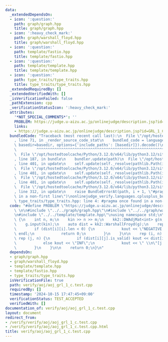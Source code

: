 ```yaml
---
data:
  _extendedDependsOn:
  - icon: ':question:'
    path: graph/graph.hpp
    title: graph/graph.hpp
  - icon: ':heavy_check_mark:'
    path: graph/warshall_floyd.hpp
    title: graph/warshall_floyd.hpp
  - icon: ':question:'
    path: template/fastio.hpp
    title: template/fastio.hpp
  - icon: ':question:'
    path: template/template.hpp
    title: template/template.hpp
  - icon: ':question:'
    path: type_traits/type_traits.hpp
    title: type_traits/type_traits.hpp
  _extendedRequiredBy: []
  _extendedVerifiedWith: []
  _isVerificationFailed: false
  _pathExtension: cpp
  _verificationStatusIcon: ':heavy_check_mark:'
  attributes:
    '*NOT_SPECIAL_COMMENTS*': ''
    PROBLEM: https://judge.u-aizu.ac.jp/onlinejudge/description.jsp?id=GRL_1_C
    links:
    - https://judge.u-aizu.ac.jp/onlinejudge/description.jsp?id=GRL_1_C
  bundledCode: "Traceback (most recent call last):\n  File \"/opt/hostedtoolcache/Python/3.12.0/x64/lib/python3.12/site-packages/onlinejudge_verify/documentation/build.py\"\
    , line 71, in _render_source_code_stat\n    bundled_code = language.bundle(stat.path,\
    \ basedir=basedir, options={'include_paths': [basedir]}).decode()\n          \
    \         ^^^^^^^^^^^^^^^^^^^^^^^^^^^^^^^^^^^^^^^^^^^^^^^^^^^^^^^^^^^^^^^^^^^^^^^^^^^^^^^^^\n\
    \  File \"/opt/hostedtoolcache/Python/3.12.0/x64/lib/python3.12/site-packages/onlinejudge_verify/languages/cplusplus.py\"\
    , line 187, in bundle\n    bundler.update(path)\n  File \"/opt/hostedtoolcache/Python/3.12.0/x64/lib/python3.12/site-packages/onlinejudge_verify/languages/cplusplus_bundle.py\"\
    , line 401, in update\n    self.update(self._resolve(pathlib.Path(included), included_from=path))\n\
    \  File \"/opt/hostedtoolcache/Python/3.12.0/x64/lib/python3.12/site-packages/onlinejudge_verify/languages/cplusplus_bundle.py\"\
    , line 401, in update\n    self.update(self._resolve(pathlib.Path(included), included_from=path))\n\
    \  File \"/opt/hostedtoolcache/Python/3.12.0/x64/lib/python3.12/site-packages/onlinejudge_verify/languages/cplusplus_bundle.py\"\
    , line 401, in update\n    self.update(self._resolve(pathlib.Path(included), included_from=path))\n\
    \  File \"/opt/hostedtoolcache/Python/3.12.0/x64/lib/python3.12/site-packages/onlinejudge_verify/languages/cplusplus_bundle.py\"\
    , line 312, in update\n    raise BundleErrorAt(path, i + 1, \"#pragma once found\
    \ in a non-first line\")\nonlinejudge_verify.languages.cplusplus_bundle.BundleErrorAt:\
    \ type_traits/type_traits.hpp: line 4: #pragma once found in a non-first line\n"
  code: "#define PROBLEM \"https://judge.u-aizu.ac.jp/onlinejudge/description.jsp?id=GRL_1_C\"\
    \ \n\n#include \"../../graph/graph.hpp\"\n#include \"../../graph/warshall_floyd.hpp\"\
    \n#include \"../../template/template.hpp\"\nusing namespace std;\n\nint main()\
    \ {\n    int n, m;\n    kin >> n >> m;\n    kk2::DWAdjMat<int> g(n, m, false);\n\
    \    g.input(kin);\n    auto dist = kk2::WarshallFroyd(g);\n    rep (i, n) {\n\
    \        if (dist[i][i].len < 0) {\n            kout << \"NEGATIVE CYCLE\" <<\
    \ endl;\n            return 0;\n        }\n    }\n\n    rep (i, n) {\n       \
    \ rep (j, n) {\n            if (dist[i][j].is_valid) kout << dist[i][j].len;\n\
    \            else kout << \"INF\";\n            kout << \" \\n\"[j == n - 1];\n\
    \        }\n    }\n\n    return 0;\n}\n"
  dependsOn:
  - graph/graph.hpp
  - graph/warshall_floyd.hpp
  - template/template.hpp
  - template/fastio.hpp
  - type_traits/type_traits.hpp
  isVerificationFile: true
  path: verify/aoj/aoj_grl_1_c.test.cpp
  requiredBy: []
  timestamp: '2024-10-15 17:47:45+09:00'
  verificationStatus: TEST_ACCEPTED
  verifiedWith: []
documentation_of: verify/aoj/aoj_grl_1_c.test.cpp
layout: document
redirect_from:
- /verify/verify/aoj/aoj_grl_1_c.test.cpp
- /verify/verify/aoj/aoj_grl_1_c.test.cpp.html
title: verify/aoj/aoj_grl_1_c.test.cpp
---
```

